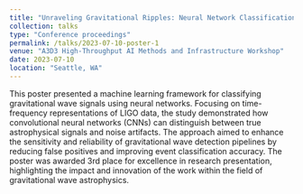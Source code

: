 ```yaml
---
title: "Unraveling Gravitational Ripples: Neural Network Classification"
collection: talks
type: "Conference proceedings"
permalink: /talks/2023-07-10-poster-1
venue: "A3D3 High-Throughput AI Methods and Infrastructure Workshop"
date: 2023-07-10
location: "Seattle, WA"
---
```


This poster presented a machine learning framework for classifying gravitational wave signals using neural networks. Focusing on time-frequency representations of LIGO data, the study demonstrated how convolutional neural networks (CNNs) can distinguish between true astrophysical signals and noise artifacts. The approach aimed to enhance the sensitivity and reliability of gravitational wave detection pipelines by reducing false positives and improving event classification accuracy. The poster was awarded 3rd place for excellence in research presentation, highlighting the impact and innovation of the work within the field of gravitational wave astrophysics.
